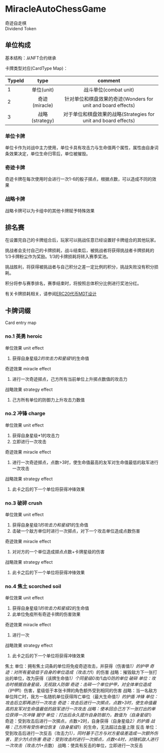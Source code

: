# MiracleAutoChessGame 
奇迹自走棋  
Dividend Token  

## 单位构成

基本结构：从NFT合约继承

卡牌类型对应(CardType Map)：

| TypeId       |  type  | comment  |
| :--------    | :------: | :--: |
| 1     | 单位(unit)   | 战斗单位(combat unit)  |
| 2     | 奇迹(miracle)   | 针对单位和棋盘效果的奇迹(Wonders for unit and board effects)  |
| 3     | 战略(strategy)   | 对于单位和棋盘效果的战略(Strategies for unit and board effects)  |
  
### 单位卡牌
  
单位卡作为对战中主力使用，单位卡具有攻击力与生命值两个属性，属性由自身词条效果决定，单位生命归零后，单位被摧毁。  

### 奇迹卡牌  
  
奇迹卡牌在每次使用时会进行一次1-6的骰子掷点，根据点数，可以造成不同的效果

### 战略卡牌
  
战略卡牌可以为卡组中的其他卡牌赋予特殊效果

## 排名赛

在设置完自己的卡牌组合后，玩家可以挑战任意已经设置好卡牌组合的其他玩家。  

挑战者会支付自己的卡牌损耗，战斗结束后，被挑战者将获得挑战者卡牌损耗的1/3卡牌粉尘作为奖励。1/3的卡牌损耗将转入赛季奖池。  

挑战胜利，将获得被挑战者与自己积分之差一定比例的积分，挑战失败没有积分损耗。

积分将参与赛季排名，赛季结束时，将按照总体积分比例进行奖池分红。  

有关卡牌损耗相关，请参阅[ERC20代币MDT设计](./MiracleDust.md)  


## 卡牌词缀 
Card entry map

### no.1 英勇 heroic  

单位效果 unit effect
1. 获得自身星级*2的攻击力和星级*1的生命值  

奇迹效果 miracle effect  
1. 进行一次奇迹掷点，己方所有当前单位上升掷点数值的攻击力  

战略效果 strategy effect  
1. 己方所有单位的防御力上升攻击力数值

### no.2 冲锋 charge  

单位效果 unit effect
1. 获得自身星级*1的攻击力  
2. 立即进行一次攻击

奇迹效果 miracle effect  
1. 进行一次奇迹掷点，点数>3时，使生命值最高的友军对生命值最低的敌军进行一次攻击

战略效果 strategy effect  
1. 此卡之后的下一个单位将获得冲锋效果

### no.3 破碎 crush  

单位效果 unit effect
1. 获得自身星级*1的攻击力和星级*1的生命值 
2. 击破一个敌方单位时进行一次掷点，对下一个攻击单位造成点数伤害

奇迹效果 miracle effect  
1. 对对方的一个单位造成掷点点数+卡牌星级的伤害

战略效果 strategy effect  
1. 此卡之后的下一个单位将获得冲锋效果

### no.4 焦土 scorched soil

单位效果 unit effect
1. 获得自身星级*1的攻击力和星级*2的生命值 
2. 此单位免疫所有奇迹卡牌的伤害效果

奇迹效果 miracle effect  
1. 进行一次

战略效果 strategy effect  
1. 此卡之后的下一个单位将获得冲锋效果

焦土	单位：拥有焦土词条的单位将免疫奇迹攻击，并获得（伤害值*1）的护甲
	奇迹：对所有星级低于自身的单位造成（攻击力*1）的伤害
	战略：摧毁敌方下一张打出的单位，改为获得（该牌生命值*1）个同星级0攻/1血/0防的单位
破碎	单位：攻击时根据自身星级，无视敌人防御
	奇迹：击碎一个单位护甲，对全体单位造成（护甲*1）伤害，星级低于本张卡牌的角色额外受到相同的伤害
	战略：当一名敌方单位阵亡时，我方一名随机单位获得阵亡单位（最大生命值*1）的护盾
冲锋	单位：攻击后立即再进行一次攻击
	奇迹：攻击后进行一次掷点，点数>3时，使生命值最高的友军对生命值最低的敌军进行一次攻击
	战略：使本回合己方下一张打出的单位获得一次冲锋
据守	单位：打出后永久提升自身防御力，数值为（自身星级*1）
	奇迹：受到攻击后进行一次掷点，点数>2时，自身获得（自身星级*2）的护盾
	战略：己方所有受伤单位恢复（自身星级*1）的生命，无法超过血量上限
反击	单位：受到攻击后进行一次反击（攻击力*1），同时基于己方与对方星级差造成一次额外伤害，至少为1点伤害
	奇迹：受到攻击时进行一次掷点，点数<4时，对随机敌人进行一次攻击（攻击力*1+点数）
	战略：使具有反击的单位，立即进行一次反击
